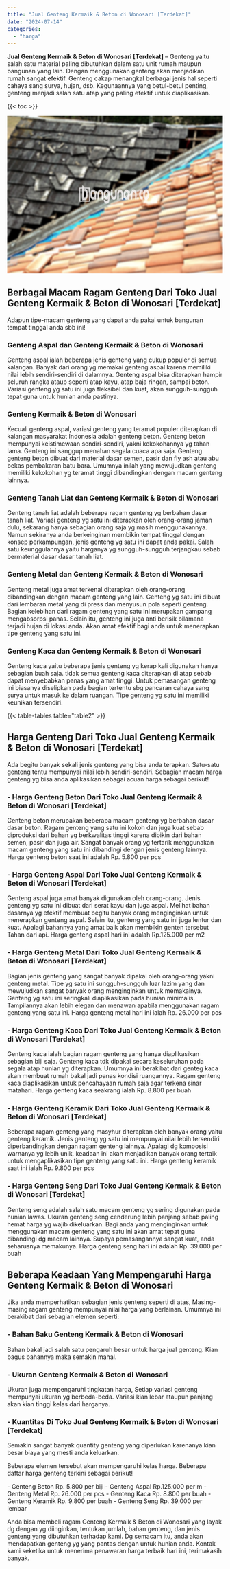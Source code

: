 ```yaml
---
title: "Jual Genteng Kermaik & Beton di Wonosari [Terdekat]"
date: "2024-07-14"
categories: 
  - "harga"
---
```


**Jual Genteng Kermaik & Beton di Wonosari \[Terdekat\]** – Genteng yaitu salah satu material paling dibutuhkan dalam satu unit rumah maupun bangunan yang lain. Dengan menggunakan genteng akan menjadikan rumah sangat efektif. Genteng cakap menangkal berbagai jenis hal seperti cahaya sang surya, hujan, dsb. Kegunaannya yang betul-betul penting, genteng menjadi salah satu atap yang paling efektif untuk diaplikasikan.

{{< toc >}}

![Jual Genteng Kermaik & Beton di Wonosari [Terdekat]](/images/genteng-minimalis-murah26.png)

## Berbagai Macam Ragam Genteng Dari Toko Jual Genteng Kermaik & Beton di Wonosari \[Terdekat\]

Adapun tipe-macam genteng yang dapat anda pakai untuk bangunan tempat tinggal anda sbb ini!

### Genteng Aspal dan Genteng Kermaik & Beton di Wonosari

Genteng aspal ialah beberapa jenis genteng yang cukup populer di semua kalangan. Banyak dari orang yg memakai genteng aspal karena memiliki nilai lebih sendiri-sendiri di dalamnya. Genteng aspal bisa diterapkan hampir seluruh rangka ataup seperti atap kayu, atap baja ringan, sampai beton. Variasi genteng yg satu ini juga fleksibel dan kuat, akan sungguh-sungguh tepat guna untuk hunian anda pastinya.

### Genteng Kermaik & Beton di Wonosari

Kecuali genteng aspal, variasi genteng yang teramat populer diterapkan di kalangan masyarakat Indonesia adalah genteng beton. Genteng beton mempunyai keistimewaan sendiri-sendiri, yakni kekokohannya yg tahan lama. Genteng ini sanggup menahan segala cuaca apa saja. Genteng genteng beton dibuat dari material dasar semen, pasir dan fly ash atau abu bekas pembakaran batu bara. Umumnya inilah yang mewujudkan genteng memiliki kekokohan yg teramat tinggi dibandingkan dengan macam genteng lainnya.

### Genteng Tanah Liat dan Genteng Kermaik & Beton di Wonosari

Genteng tanah liat adalah beberapa ragam genteng yg berbahan dasar tanah liat. Variasi genteng yg satu ini diterapkan oleh orang-orang jaman dulu, sekarang hanya sebagian orang saja yg masih menggunakannya. Namun sekiranya anda berkeinginan membikin tempat tinggal dengan konsep perkampungan, jenis genteng yg satu ini dapat anda pakai. Salah satu keunggulannya yaitu harganya yg sungguh-sungguh terjangkau sebab bermaterial dasar dasar tanah liat.

### Genteng Metal dan Genteng Kermaik & Beton di Wonosari

Genteng metal juga amat terkenal diterapkan oleh orang-orang dibandingkan dengan macam genteng yang lain. Genteng yg satu ini dibuat dari lembaran metal yang di press dan menyusun pola seperti genteng. Bagian kelebihan dari ragam genteng yang satu ini merupakan gampang mengabsorpsi panas. Selain itu, genteng ini juga anti berisik bilamana terjadi hujan di lokasi anda. Akan amat efektif bagi anda untuk menerapkan tipe genteng yang satu ini.

### Genteng Kaca dan Genteng Kermaik & Beton di Wonosari

Genteng kaca yaitu beberapa jenis genteng yg kerap kali digunakan hanya sebagian buah saja. tidak semua genteng kaca diterapkan di atap sebab dapat menyebabkan panas yang amat tinggi. Untuk pemasangan genteng ini biasanya diselipkan pada bagian tertentu sbg pancaran cahaya sang surya untuk masuk ke dalam ruangan. Tipe genteng yg satu ini memiliki keunikan tersendiri.

{{< table-tables table="table2" >}}

## Harga Genteng Dari Toko Jual Genteng Kermaik & Beton di Wonosari \[Terdekat\]

Ada begitu banyak sekali jenis genteng yang bisa anda terapkan. Satu-satu genteng tentu mempunyai nilai lebih sendiri-sendiri. Sebagian macam harga genteng yg bisa anda aplikasikan sebagai acuan harga sebagai berikut!

### \- Harga Genteng Beton Dari Toko Jual Genteng Kermaik & Beton di Wonosari \[Terdekat\]

Genteng beton merupakan beberapa macam genteng yg berbahan dasar dasar beton. Ragam genteng yang satu ini kokoh dan juga kuat sebab diproduksi dari bahan yg berkwalitas tinggi karena dibikin dari bahan semen, pasir dan juga air. Sangat banyak orang yg tertarik menggunakan macam genteng yang satu ini dibandingi dengan jenis genteng lainnya. Harga genteng beton saat ini adalah Rp. 5.800 per pcs

### \- Harga Genteng Aspal Dari Toko Jual Genteng Kermaik & Beton di Wonosari \[Terdekat\]

Genteng aspal juga amat banyak digunakan oleh orang-orang. Jenis genteng yg satu ini dibuat dari serat kayu dan juga aspal. Melihat bahan dasarnya yg efektif membuat begitu banyak orang menginginkan untuk menerapkan genteng aspal. Selain itu, genteng yang satu ini juga lentur dan kuat. Apalagi bahannya yang amat baik akan membikin genten tersebut Tahan dari api. Harga genteng aspal hari ini adalah Rp.125.000 per m2

### \- Harga Genteng Metal Dari Toko Jual Genteng Kermaik & Beton di Wonosari \[Terdekat\]

Bagian jenis genteng yang sangat banyak dipakai oleh orang-orang yakni genteng metal. Tipe yg satu ini sungguh-sungguh luar lazim yang dan mewujudkan sangat banyak orang menginginkan untuk memakainya. Genteng yg satu ini seringkali diaplikasikan pada hunian minimalis. Tampilannya akan lebih elegan dan menawan apabila menggunakan ragam genteng yang satu ini. Harga genteng metal hari ini ialah Rp. 26.000 per pcs

### \- Harga Genteng Kaca Dari Toko Jual Genteng Kermaik & Beton di Wonosari \[Terdekat\]

Genteng kaca ialah bagian ragam genteng yang hanya diaplikasikan sebagian biji saja. Genteng kaca tdk dipakai secara keseluruhan pada segala atap hunian yg diterapkan. Umumnya ini berakibat dari genteg kaca akan membuat rumah bakal jadi panas kondisi ruangannya. Ragam genteng kaca diaplikasikan untuk pencahayaan rumah saja agar terkena sinar matahari. Harga genteng kaca seakrang ialah Rp. 8.800 per buah

### \- Harga Genteng Keramik Dari Toko Jual Genteng Kermaik & Beton di Wonosari \[Terdekat\]

Beberapa ragam genteng yang masyhur diterapkan oleh banyak orang yaitu genteng keramik. Jenis genteng yg satu ini mempunyai nilai lebih tersendiri diperbandingkan dengan ragam genteng lainnya. Apalagi dg komposisi warnanya yg lebih unik, keadaan ini akan menjadikan banyak orang tertaik untuk mengaplikasikan tipe genteng yang satu ini. Harga genteng keramik saat ini ialah Rp. 9.800 per pcs

### \- Harga Genteng Seng Dari Toko Jual Genteng Kermaik & Beton di Wonosari \[Terdekat\]

Genteng seng adalah salah satu macam genteng yg sering digunakan pada hunian lawas. Ukuran genteng seng cenderung lebih panjang sebab paling hemat harga yg wajib dikeluarkan. Bagi anda yang menginginkan untuk menggunakan macam genteng yang satu ini akan amat tepat guna dibandingi dg macam lainnya. Supaya pemasangannya sangat kuat, anda seharusnya memakunya. Harga genteng seng hari ini adalah Rp. 39.000 per buah

## Beberapa Keadaan Yang Mempengaruhi Harga Genteng Kermaik & Beton di Wonosari

Jika anda memperhatikan sebagian jenis genteng seperti di atas, Masing-masing ragam genteng mempunyai nilai harga yang berlainan. Umumnya ini berakibat dari sebagian elemen seperti:

### \- Bahan Baku Genteng Kermaik & Beton di Wonosari

Bahan bakal jadi salah satu pengaruh besar untuk harga jual genteng. Kian bagus bahannya maka semakin mahal.

### \- Ukuran Genteng Kermaik & Beton di Wonosari

Ukuran juga mempengaruhi tingkatan harga, Setiap variasi genteng mempunyai ukuran yg berbeda-beda. Variasi kian lebar ataupun panjang akan kian tinggi kelas dari harganya.

### \- Kuantitas Di Toko Jual Genteng Kermaik & Beton di Wonosari \[Terdekat\]

Semakin sangat banyak quantity genteng yang diperlukan karenanya kian besar biaya yang mesti anda keluarkan.

Beberapa elemen tersebut akan mempengaruhi kelas harga. Beberapa daftar harga genteng terkini sebagai berikut!

\- Genteng Beton Rp. 5.800 per biji - Genteng Aspal Rp.125.000 per m - Genteng Metal Rp. 26.000 per pcs - Genteng Kaca Rp. 8.800 per buah - Genteng Keramik Rp. 9.800 per buah - Genteng Seng Rp. 39.000 per lembar

Anda bisa membeli ragam Genteng Kermaik & Beton di Wonosari yang layak dg dengan yg diinginkan, tentukan jumlah, bahan genteng, dan jenis genteng yang dibutuhkan terhadap kami. Dg semacam itu, anda akan mendapatkan genteng yg yang pantas dengan untuk hunian anda. Kontak kami seketika untuk menerima penawaran harga terbaik hari ini, terimakasih banyak.
